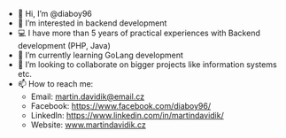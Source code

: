 - 👋 Hi, I’m @diaboy96
- 👀 I’m interested in backend development
- 💻 I have more than 5 years of practical experiences with Backend development (PHP, Java)
- 🌱 I’m currently learning GoLang development
- 💞️ I’m looking to collaborate on bigger projects like information systems etc.
- 📫 How to reach me:
  - Email: martin.davidik@email.cz
  - Facebook: https://www.facebook.com/diaboy96/
  - LinkedIn: https://www.linkedin.com/in/martindavidik/
  - Website: www.martindavidik.cz
